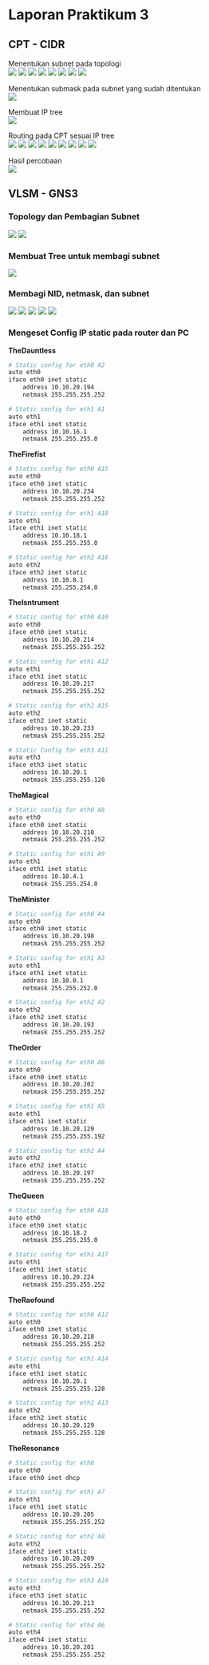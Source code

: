 # Laporan Praktikum 3

## CPT - CIDR

Menentukan subnet pada topologi  
![](/img/1.1.png)
![](/img/1.2.png)
![](/img/1.3.png)
![](/img/1.4.png)
![](/img/1.5.png)
![](/img/1.6.png)
![](/img/1.7.png)
![](/img/1.8.png)

Menentukan submask pada subnet yang sudah ditentukan  
![](/img/1.9.png)

Membuat IP tree  
![](/img/1.10.png)

Routing pada CPT sesuai IP tree  
![](/img/1.11.1.png)
![](/img/1.11.2.png)
![](/img/1.11.3.png)
![](/img/1.11.4.png)
![](/img/1.11.5.png)
![](/img/1.11.6.png)
![](/img/1.11.7.png)
![](/img/1.11.8.png)
![](/img/1.11.9.png)

Hasil percobaan  
![](/img/1.12.png)

## VLSM - GNS3

### Topology dan Pembagian Subnet

![](/img/2.topology.png)
![](/img/2.pembagian-netmask.png)

### Membuat Tree untuk membagi subnet

![](/img/2.tree.png)

### Membagi NID, netmask, dan subnet

![](/img/2.1.png)
![](/img/2.2.png)
![](/img/2.3.png)
![](/img/2.4.png)
![](/img/2.5.png)

### Mengeset Config IP static pada router dan PC

**TheDauntless**

```sh
# Static config for eth0 A2
auto eth0
iface eth0 inet static
	address 10.10.20.194
	netmask 255.255.255.252

# Static config for eth1 A1
auto eth1
iface eth1 inet static
	address 10.10.16.1
	netmask 255.255.255.0
```

**TheFirefist**

```sh
# Static config for eth0 A15
auto eth0
iface eth0 inet static
    address 10.10.20.234
    netmask 255.255.255.252

# Static config for eth1 A18
auto eth1
iface eth1 inet static
    address 10.10.18.1
    netmask 255.255.255.0

# Static config for eth2 A16
auto eth2
iface eth2 inet static
    address 10.10.8.1
    netmask 255.255.254.0
```

**TheIsntrument**

```sh
# Static config for eth0 A10
auto eth0
iface eth0 inet static
	address 10.10.20.214
	netmask 255.255.255.252

# Static config for eth1 A12
auto eth1
iface eth1 inet static
	address 10.10.20.217
	netmask 255.255.255.252

# Static config for eth2 A15
auto eth2
iface eth2 inet static
    address 10.10.20.233
    netmask 255.255.255.252

# Static Config for eth3 A11
auto eth3
iface eth3 inet static
    address 10.10.20.1
    netmask 255.255.255.128
```

**TheMagical**

```sh
# Static config for eth0 A8
auto eth0
iface eth0 inet static
    address 10.10.20.210
	netmask 255.255.255.252

# Static config for eth1 A9
auto eth1
iface eth1 inet static
    address 10.10.4.1
	netmask 255.255.254.0
```

**TheMinister**

```sh
# Static config for eth0 A4
auto eth0
iface eth0 inet static
	address 10.10.20.198
	netmask 255.255.255.252

# Static config for eth1 A3
auto eth1
iface eth1 inet static
	address 10.10.0.1
	netmask 255.255.252.0

# Static config for eth2 A2
auto eth2
iface eth2 inet static
	address 10.10.20.193
	netmask 255.255.255.252
```

**TheOrder**

```sh
# Static config for eth0 A6
auto eth0
iface eth0 inet static
	address 10.10.20.202
	netmask 255.255.255.252

# Static config for eth1 A5
auto eth1
iface eth1 inet static
	address 10.10.20.129
	netmask 255.255.255.192

# Static config for eth2 A4
auto eth2
iface eth2 inet static
	address 10.10.20.197
	netmask 255.255.255.252
```

**TheQueen**

```bash
# Static config for eth0 A18
auto eth0
iface eth0 inet static
    address 10.10.18.2
    netmask 255.255.255.0

# Static config for eth1 A17
auto eth1
iface eth1 inet static
    address 10.10.20.224
    netmask 255.255.255.252
```

**TheRaofound**

```bash
# Static config for eth0 A12
auto eth0
iface eth0 inet static
	address 10.10.20.218
	netmask 255.255.255.252

# Static config for eth1 A14
auto eth1
iface eth1 inet static
	address 10.10.20.1
	netmask 255.255.255.128

# Static config for eth2 A13
auto eth2
iface eth2 inet static
    address 10.10.20.129
    netmask 255.255.255.128
```

**TheResonance**

```bash
# Static config for eth0
auto eth0
iface eth0 inet dhcp

# Static config for eth1 A7
auto eth1
iface eth1 inet static
	address 10.10.20.205
	netmask 255.255.255.252

# Static config for eth2 A8
auto eth2
iface eth2 inet static
    address 10.10.20.209
	netmask 255.255.255.252

# Static config for eth3 A10
auto eth3
iface eth3 inet static
	address 10.10.20.213
	netmask 255.255.255.252

# Static config for eth4 A6
auto eth4
iface eth4 inet static
	address 10.10.20.201
	netmask 255.255.255.252
```
